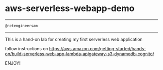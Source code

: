 # aws-serverless-webapp-demo

***
    @netengineersam
***

This is a hand-on lab for creating my first serverless web application

follow instructions on https://aws.amazon.com/getting-started/hands-on/build-serverless-web-app-lambda-apigateway-s3-dynamodb-cognito/

ENJOY!
